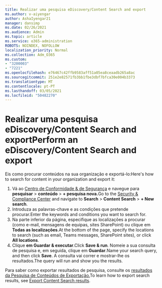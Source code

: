 ```yaml
---
title: Realizar uma pesquisa eDiscovery/Content Search and export
ms.author: v-aiyengar
author: AshaIyengar21
manager: dansimp
ms.date: 02/26/2021
ms.audience: Admin
ms.topic: article
ms.service: o365-administration
ROBOTS: NOINDEX, NOFOLLOW
localization_priority: Normal
ms.collection: Adm_O365
ms.custom:
- "3200003"
- "7221"
ms.openlocfilehash: e76467c42ffb9583aff51a05ea8ceaadb265a8ac
ms.sourcegitcommit: 251e2e82571fb3bb1fbe3dbf7bfca30e004b3373
ms.translationtype: MT
ms.contentlocale: pt-PT
ms.lasthandoff: 03/05/2021
ms.locfileid: "50482270"
---
```

# <a name="perform-an-ediscoverycontent-search-and-export"></a><span data-ttu-id="7c0aa-102">Realizar uma pesquisa eDiscovery/Content Search and export</span><span class="sxs-lookup"><span data-stu-id="7c0aa-102">Perform an eDiscovery/Content Search and export</span></span>

<span data-ttu-id="7c0aa-103">Eis como procurar conteúdos na sua organização e exportá-lo:</span><span class="sxs-lookup"><span data-stu-id="7c0aa-103">Here's how to search for content in your organization and export it:</span></span>

1. <span data-ttu-id="7c0aa-104">Vá ao [Centro de Conformidade & de Segurança](https://go.microsoft.com/fwlink/?linkid=2086958) e navegue para **pesquisar**  >  **conteúdo**  >  **+ pesquisa nova.**</span><span class="sxs-lookup"><span data-stu-id="7c0aa-104">Go to the [Security & Compliance Center](https://go.microsoft.com/fwlink/?linkid=2086958) and navigate to **Search** > **Content Search** > **+ New search**.</span></span>
1. <span data-ttu-id="7c0aa-105">Introduza as palavras-chave e as condições que pretende procurar.</span><span class="sxs-lookup"><span data-stu-id="7c0aa-105">Enter the keywords and conditions you want to search for.</span></span>
1. <span data-ttu-id="7c0aa-106">Na parte inferior da página, especifique as localizações a procurar (como e-mail, mensagens de equipas, sites SharePoint) ou clique em **Todas as localizações**.</span><span class="sxs-lookup"><span data-stu-id="7c0aa-106">At the bottom of the page, specify the locations to search (such as email, Teams messages, SharePoint sites), or click **All locations**.</span></span>
1. <span data-ttu-id="7c0aa-107">Clique **em Guardar & executar**.</span><span class="sxs-lookup"><span data-stu-id="7c0aa-107">Click **Save & run**.</span></span> <span data-ttu-id="7c0aa-108">Nomeie a sua consulta de pesquisa e, em seguida, clique em **Guardar**.</span><span class="sxs-lookup"><span data-stu-id="7c0aa-108">Name your search query, and then click **Save**.</span></span> <span data-ttu-id="7c0aa-109">A consulta vai correr e mostrar-lhe os resultados.</span><span class="sxs-lookup"><span data-stu-id="7c0aa-109">The query will run and show you the results.</span></span>

<span data-ttu-id="7c0aa-110">Para saber como exportar resultados de pesquisa, consulte os [resultados da Pesquisa de Conteúdos de Exportação.](https://go.microsoft.com/fwlink/?linkid=2102118)</span><span class="sxs-lookup"><span data-stu-id="7c0aa-110">To learn how to export search results, see [Export Content Search results](https://go.microsoft.com/fwlink/?linkid=2102118).</span></span>

